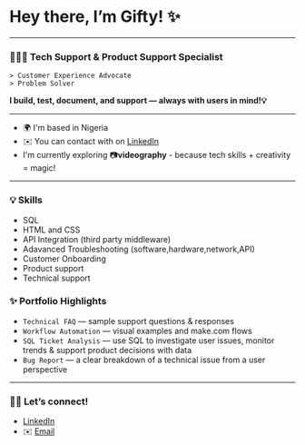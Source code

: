 # Hey there, I’m Gifty! ✨
---
### 🙋🏾‍♀️ Tech Support & Product Support Specialist
    > Customer Experience Advocate
    > Problem Solver 
   **I build, test, document, and support — always with users in mind!💡**

--- 
- 🌍 I'm based in Nigeria
- ✉️ You can contact with on [LinkedIn](https://www.linkedin.com/in/giftalago)  
- I'm currently exploring 📷**videography** - because tech skills + creativity = magic!

---
### 💡 Skills
- SQL
- HTML and CSS
- API Integration (third party middleware)
-  Adavanced Troubleshooting (software,hardware,network,API)
- Customer Onboarding
- Product support
- Technical support
  
### ✨ Portfolio Highlights 

- `Technical FAQ` — sample support questions & responses  
- `Workflow Automation` — visual examples and make.com flows  
- `SQL Ticket Analysis` — use SQL to investigate user issues, monitor trends & support product decisions with data 
- `Bug Report` — a clear breakdown of a technical issue from a user perspective
  
---

### 🫱🏾 Let’s connect!  
- [LinkedIn](https://www.linkedin.com/in/gift-alago-88985b2a8)
- ✉️ [Email](thegiftalago@gmail.com)



